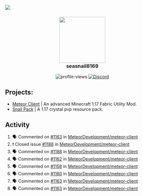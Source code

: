 ![](https://hit.yhype.me/github/profile?user_id=17166139)

<h3 align="center">
  <img src="https://i.ibb.co/wLWw4DD/798694-D8-9-F3-D-434-E-B7-B4-E60460-E50-B4-F.png" width="150"/><br>
  seasnail8169
</h3>

<div align="center">
  <img src="https://komarev.com/ghpvc/?username=seasnail8169" alt="profile-views"/>
  <a href="https://discord.gg/bBGQZvd"><img src="https://img.shields.io/discord/689197705683140636?logo=discord" alt="Discord"/></a>
</div>

## Projects:

- [Meteor Client](https://github.com/MeteorDevelopment) | An advanced Minecraft 1.17 Fabric Utility Mod.
- [Snail Pack](https://github.com/seasnail8169/snail-pack) | A 1.17 crystal pvp resource pack.

## Activity

<!--START_SECTION:activity-->
1. 🗣 Commented on [#1163](https://github.com/MeteorDevelopment/meteor-client/issues/1163) in [MeteorDevelopment/meteor-client](https://github.com/MeteorDevelopment/meteor-client)
2. ❗️ Closed issue [#1188](https://github.com/MeteorDevelopment/meteor-client/issues/1188) in [MeteorDevelopment/meteor-client](https://github.com/MeteorDevelopment/meteor-client)
3. 🗣 Commented on [#1188](https://github.com/MeteorDevelopment/meteor-client/issues/1188) in [MeteorDevelopment/meteor-client](https://github.com/MeteorDevelopment/meteor-client)
4. 🗣 Commented on [#1162](https://github.com/MeteorDevelopment/meteor-client/issues/1162) in [MeteorDevelopment/meteor-client](https://github.com/MeteorDevelopment/meteor-client)
5. 🗣 Commented on [#1158](https://github.com/MeteorDevelopment/meteor-client/issues/1158) in [MeteorDevelopment/meteor-client](https://github.com/MeteorDevelopment/meteor-client)
6. 🗣 Commented on [#1160](https://github.com/MeteorDevelopment/meteor-client/issues/1160) in [MeteorDevelopment/meteor-client](https://github.com/MeteorDevelopment/meteor-client)
7. 🗣 Commented on [#1163](https://github.com/MeteorDevelopment/meteor-client/issues/1163) in [MeteorDevelopment/meteor-client](https://github.com/MeteorDevelopment/meteor-client)
8. 🗣 Commented on [#1163](https://github.com/MeteorDevelopment/meteor-client/issues/1163) in [MeteorDevelopment/meteor-client](https://github.com/MeteorDevelopment/meteor-client)
<!--END_SECTION:activity-->
